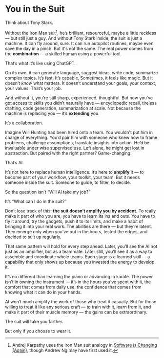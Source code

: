 # You in the Suit

Think about Tony Stark.

Without the Iron Man suit[^1], he’s brilliant, resourceful, maybe a little reckless — but still just a guy. And without Tony Stark inside, the suit is just a machine. It can fly around, sure. It can run autopilot routines, maybe even save the day in a pinch. But it's not the same. The real power comes from the **combination** — a skilled human using a powerful tool.

That’s what it’s like using ChatGPT.

On its own, it can generate language, suggest ideas, write code, summarize complex topics. It’s fast. It’s capable. Sometimes, it feels like magic. But it doesn’t *know* what matters. It doesn’t understand your goals, your context, your values. That’s your job.

And without it, you're still sharp, experienced, thoughtful. But now you’ve got access to skills you didn’t naturally have — encyclopedic recall, tireless drafting, code generation, summarization at scale. Not because the machine is replacing you — it’s **extending** you.

It’s a collaboration.

Imagine Will Hunting had been hired onto a team. You wouldn't put him in charge of everything. You’d pair him with someone who knew how to frame problems, challenge assumptions, translate insights into action. He’d be invaluable under wise supervised use. Left alone, he might get lost in abstraction. But paired with the right partner? Game-changing.

That’s AI.

It’s not here to replace human intelligence. It’s here to **amplify** it — to become part of your workflow, your toolkit, your team. But it needs someone inside the suit. Someone to guide, to filter, to decide.

So the question isn’t “Will AI take my job?”

It’s “What can I do in the suit?”

Don’t lose track of this: **the suit doesn’t amplify you by accident.** To really make it part of who you are, you have to learn its ins and outs. You have to fly it around, try the gadgets, push it to its limits, and make a habit of bringing it into your real work. The abilities are there — but they’re latent. They emerge only when you’ve put in the hours, tested the edges, and decided to suit up regularly.

That same pattern will hold for every step ahead. Later, you’ll see the AI not just as an amplifier, but as a teammate. Later still, you’ll see it as a way to assemble and coordinate whole teams. Each stage is a learned skill — a capability that only shows up because you invested the energy to develop it.

It’s no different than learning the piano or advancing in karate. The power isn’t in owning the instrument — it’s in the hours you’ve spent with it, the comfort that comes from daily use, the confidence that comes from knowing what it can do in your hands.

AI won’t much amplify the work of those who treat it casually. But for those willing to treat it like any serious craft — to train with it, learn from it, and make it part of their muscle memory — the gains can be extraordinary.

The suit will take you farther.

But only if you choose to wear it.

[^1]: Andrej Karpathy uses the Iron Man suit analogy in [Software is Changing (Again)](https://www.youtube.com/watch?v=LCEmiRjPEtQ), though Andrew Ng may have first used it.
